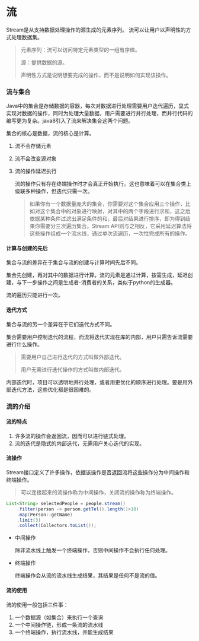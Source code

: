 # 流

Stream是从支持数据处理操作的源生成的元素序列。 流可以让用户以声明性的方式处理数据集。

> 元素序列：流可以访问特定元素类型的一组有序值。
>
> 源：提供数据的源。
>
> 声明性方式是说明想要完成的操作，而不是说明如何实现该操作。

### 流与集合

Java中的集合是存储数据的容器，每次对数据进行处理需要用户迭代遍历，显式实现对数据的操作，同时为处理大量数据，用户需要进行并行处理，而并行代码的编写更为复杂。java8引入了流来解决集合这两个问题。

集合的核心是数据，流的核心是计算。

1. 流不会存储元素

2. 流不会改变源对象

3. 流的操作延迟执行

   流的操作只有存在终端操作时才会真正开始执行。这也意味着可以在集合类上级联多种操作，但迭代只需一次。
   
   > 如果你有一个数据量庞大的集合，你需要对这个集合应用三个操作，比如对这个集合中的对象进行映射，对其中的两个字段进行求和，这之后依据某种条件过滤出满足条件的和，最后对结果进行排序，即为得到结果你需要分三次遍历集合。Stream API则与之相反，它采用延迟算法将这些操作组成一个流水线，通过单次流遍历，一次性完成所有的操作。

#### 计算与创建的先后

集合与流的差异在于集合与流的创建与计算时间先后不同。

集合先创建，再对其中的数据进行计算。流的元素是通过计算，按需生成，延迟创建，与下一步操作之间是生成者-消费者的关系，类似于python的生成器。

流的遍历只能进行一次。

#### 迭代方式

集合与流的另一个差异在于它们迭代方式不同。

集合需要用户控制迭代的流程，而流将迭代实现在库的内部，用户只需告诉流需要进行什么操作。

> 需要用户自己进行迭代的方式叫做外部迭代。
>
> 用户无需进行迭代操作的方式叫做内部迭代。

内部迭代时，项目可以透明地并行处理，或者用更优化的顺序进行处理。要是用外部迭代方法，这些优化都是很困难的。

### 流的介绍

#### 流的特点

1. 许多流的操作会返回流，因而可以进行链式处理。
2. 流的迭代是隐式的内部迭代，无需用户关心迭代的实现。

#### 流操作

Stream接口定义了许多操作，依据该操作是否返回流将这些操作分为中间操作和终端操作。

> 可以连接起来的流操作称为中间操作，关闭流的操作称为终端操作。

```java
List<String> selectedPeople = people.stream()
    .filter(person -> person.getTel().length()>10)
    .map(Person::getName)
    .limit(3)
    .collect(Collectors.toList());
```

* 中间操作

  除非流水线上触发一个终端操作，否则中间操作不会执行任何处理。

* 终端操作

  终端操作会从流的流水线生成结果，其结果是任何不是流的值。

#### 流的使用

流的使用一般包括三件事：

1. 一个数据源（如集合）来执行一个查询
2.  一个中间操作链，形成一条流的流水线
3. 一个终端操作，执行流水线，并能生成结果